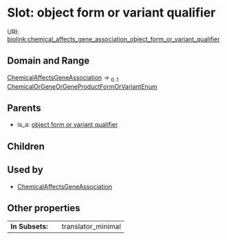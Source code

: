 
# Slot: object form or variant qualifier




URI: [biolink:chemical_affects_gene_association_object_form_or_variant_qualifier](https://w3id.org/biolink/chemical_affects_gene_association_object_form_or_variant_qualifier)


## Domain and Range

[ChemicalAffectsGeneAssociation](ChemicalAffectsGeneAssociation.md) &#8594;  <sub>0..1</sub> [ChemicalOrGeneOrGeneProductFormOrVariantEnum](ChemicalOrGeneOrGeneProductFormOrVariantEnum.md)

## Parents

 *  is_a: [object form or variant qualifier](object_form_or_variant_qualifier.md)

## Children


## Used by

 * [ChemicalAffectsGeneAssociation](ChemicalAffectsGeneAssociation.md)

## Other properties

|  |  |  |
| --- | --- | --- |
| **In Subsets:** | | translator_minimal |

